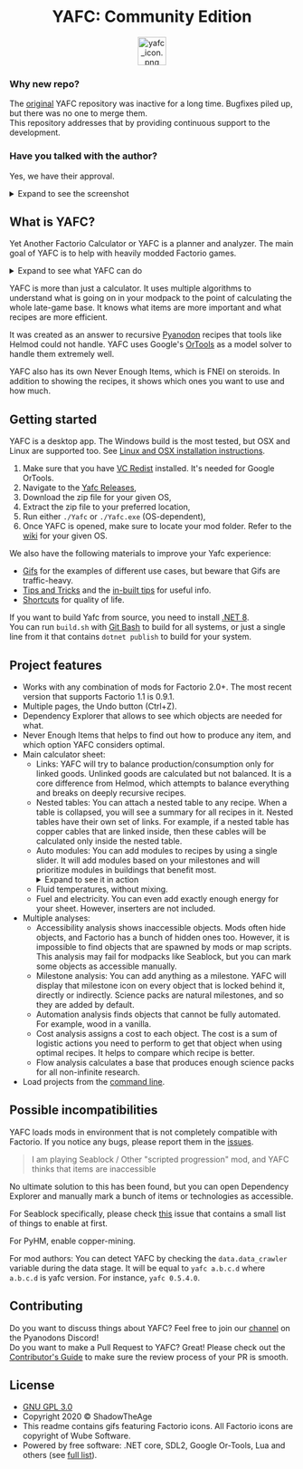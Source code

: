 <h1 align="center">YAFC: Community Edition</h1>
<p align="center"><IMG style="width:50px; height:auto;" src="Yafc/image.ico" alt="yafc_icon.png"></p>

### Why new repo?
The [original](https://github.com/ShadowTheAge/yafc) YAFC repository was inactive for a long time. Bugfixes piled up, but there was no one to merge them.  
This repository addresses that by providing continuous support to the development.

### Have you talked with the author?
Yes, we have their approval.
<details>
<summary>Expand to see the screenshot</summary>
<IMG src="/Docs/Media/yafc_author_approval.png"  alt="yafc_author_approval.png"/>
</details>

## What is YAFC?
Yet Another Factorio Calculator or YAFC is a planner and analyzer. The main goal of YAFC is to help with heavily modded Factorio games.

<details>
<summary>Expand to see what YAFC can do</summary>
<IMG src="/Docs/Media/Main.gif"  alt="Main.gif"/>
</details>

YAFC is more than just a calculator. It uses multiple algorithms to understand what is going on in your modpack to the point of calculating the whole late-game base. It knows what items are more important and what recipes are more efficient.

It was created as an answer to recursive [Pyanodon](https://mods.factorio.com/user/pyanodon) recipes that tools like Helmod could not handle. YAFC uses Google's [OrTools](https://developers.google.com/optimization) as a model solver to handle them extremely well.

YAFC also has its own Never Enough Items, which is FNEI on steroids. In addition to showing the recipes, it shows which ones you want to use and how much.

## Getting started

YAFC is a desktop app. The Windows build is the most tested, but OSX and Linux are supported too. See [Linux and OSX installation instructions](/Docs/LinuxOsxInstall.md).

1. Make sure that you have [VC Redist](https://learn.microsoft.com/en-us/cpp/windows/latest-supported-vc-redist?view=msvc-170) installed. It's needed for Google OrTools.
1. Navigate to the [Yafc Releases](https://github.com/have-fun-was-taken/yafc-ce/releases),
1. Download the zip file for your given OS,
1. Extract the zip file to your preferred location,
1. Run either `./Yafc` or `./Yafc.exe` (OS-dependent),
1. Once YAFC is opened, make sure to locate your mod folder. Refer to the [wiki](https://wiki.factorio.com/Application_directory#Locations) for your given OS.

We also have the following materials to improve your Yafc experience:
* [Gifs](/Docs/Gifs.md) for the examples of different use cases, but beware that Gifs are traffic-heavy.  
* [Tips and Tricks](/Docs/TipsAndTricks.md) and the [in-built tips](https://github.com/shpaass/yafc-ce/blob/master/Yafc/Data/Tips.txt) for useful info.
* [Shortcuts](/Docs/Shortcuts.md) for quality of life.

If you want to build Yafc from source, you need to install [.NET 8](https://dotnet.microsoft.com/en-us/download/dotnet/8.0).  
You can run `build.sh` with [Git Bash](https://git-scm.com/downloads) to build for all systems, or just a single line from it that contains `dotnet publish` to build for your system.

## Project features
- Works with any combination of mods for Factorio 2.0+. The most recent version that supports Factorio 1.1 is 0.9.1.
- Multiple pages, the Undo button (Ctrl+Z).
- Dependency Explorer that allows to see which objects are needed for what.
- Never Enough Items that helps to find out how to produce any item, and which option YAFC considers optimal.
- Main calculator sheet:
    - Links: YAFC will try to balance production/consumption only for linked goods. Unlinked goods are calculated but not balanced. It is a core difference from Helmod, which attempts to balance everything and breaks on deeply recursive recipes.
    - Nested tables: You can attach a nested table to any recipe. When a table is collapsed, you will see a summary for all recipes in it. Nested tables have their own set of links. For example, if a nested table has copper cables that are linked inside, then these cables will be calculated only inside the nested table.
    - Auto modules: You can add modules to recipes by using a single slider. It will add modules based on your milestones and will prioritize modules in buildings that benefit most. <details><summary>Expand to see it in action</summary><IMG src="/Docs/Media/AutoModules.gif"  alt="AutoModules.gif"/></details>
    - Fluid temperatures, without mixing.
    - Fuel and electricity. You can even add exactly enough energy for your sheet. However, inserters are not included.
- Multiple analyses:
    - Accessibility analysis shows inaccessible objects. Mods often hide objects, and Factorio has a bunch of hidden ones too. However, it is impossible to find objects that are spawned by mods or map scripts. This analysis may fail for modpacks like Seablock, but you can mark some objects as accessible manually.
    - Milestone analysis: You can add anything as a milestone. YAFC will display that milestone icon on every object that is locked behind it, directly or indirectly. Science packs are natural milestones, and so they are added by default.
    - Automation analysis finds objects that cannot be fully automated. For example, wood in a vanilla.
    - Cost analysis assigns a cost to each object. The cost is a sum of logistic actions you need to perform to get that object when using optimal recipes. It helps to compare which recipe is better.
    - Flow analysis calculates a base that produces enough science packs for all non-infinite research.
- Load projects from the [command line](/Docs/CLI.md).

## Possible incompatibilities

YAFC loads mods in environment that is not completely compatible with Factorio. If you notice any bugs, please report them in the [issues](https://github.com/have-fun-was-taken/yafc-ce/issues).

> I am playing Seablock / Other "scripted progression" mod, and YAFC thinks that items are inaccessible

No ultimate solution to this has been found, but you can open Dependency Explorer and manually mark a bunch of items or technologies as accessible.

For Seablock specifically, please check [this](https://github.com/ShadowTheAge/yafc/issues/31) issue that contains a small list of things to enable at first.

For PyHM, enable copper-mining.

For mod authors: You can detect YAFC by checking the `data.data_crawler` variable during the data stage. It will be equal to `yafc a.b.c.d` where `a.b.c.d` is yafc version. For instance, `yafc 0.5.4.0`.
	

## Contributing

Do you want to discuss things about YAFC? Feel free to join our [channel](https://discord.gg/b5VergGq75) on the Pyanodons Discord!  
Do you want to make a Pull Request to YAFC? Great! Please check out the [Contributor's Guide](Docs/CONTRIBUTING.md) to make sure the review process of your PR is smooth.

## License
- [GNU GPL 3.0](/LICENSE)
- Copyright 2020 © ShadowTheAge
- This readme contains gifs featuring Factorio icons. All Factorio icons are copyright of Wube Software.
- Powered by free software: .NET core, SDL2, Google Or-Tools, Lua and others (see [full list](/licenses.txt)).
